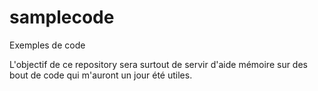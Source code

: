 # samplecode
Exemples de code

L'objectif de ce repository sera surtout de servir d'aide mémoire sur des bout de code qui m'auront un jour été utiles.
